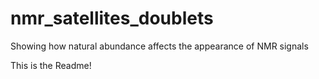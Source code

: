 # nmr_satellites_doublets
Showing how natural abundance affects the appearance of NMR signals

This is the Readme!
